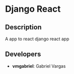 # Django React

## Description
A app to react django react app

## Developers
- **vmgabriel**: Gabriel Vargas
